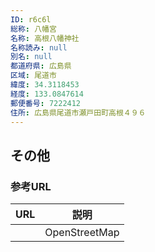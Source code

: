 ```yaml
---
ID: r6c6l
総称: 八幡宮
名称: 高根八幡神社
名称読み: null
別名: null
都道府県: 広島県
区域: 尾道市
緯度: 34.3118453
経度: 133.0847614
郵便番号: 7222412
住所: 広島県尾道市瀬戸田町高根４９６
---
```


## その他

### 参考URL

| URL | 説明          |
| --- | ------------- |
|     | OpenStreetMap |
